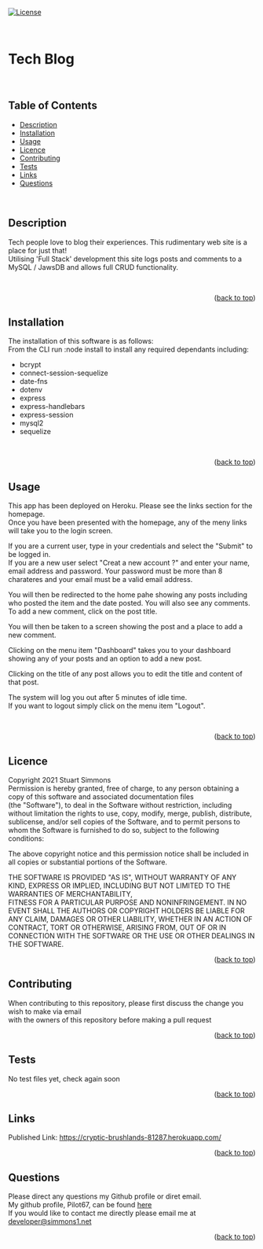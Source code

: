 <div id="top"></div>  

[![License](https://img.shields.io/badge/Licence-MIT-brightgreen?style=plastic)](#licence)  
  
<br>

# Tech Blog  
<br>

## Table of Contents
  
  * [Description](#description)
  * [Installation](#installation)
  * [Usage](#usage)
  * [Licence](#licence)
  * [Contributing](#contributing)
  * [Tests](#tests)
  * [Links](#links)
  * [Questions](#questions)
  
<br>

## Description  
Tech people love to blog their experiences. This rudimentary web site is a place for just that!  
Utilising 'Full Stack' development this site logs posts and comments to a MySQL / JawsDB and allows full CRUD functionality.  

<br>
<p align="right">(<a href="#top">back to top</a>)</p>
  
  
## Installation  
The installation of this software is as follows:  
From the CLI run :node install to install any required dependants including:
 * bcrypt  
 * connect-session-sequelize  
 * date-fns  
 * dotenv  
 * express  
 * express-handlebars  
 * express-session  
 * mysql2  
 * sequelize  

<br>
<p align="right">(<a href="#top">back to top</a>)</p>
  
## Usage
This app has been deployed on Heroku. Please see the links section for the homepage.  
Once you have been presented with the homepage, any of the meny links will take you to the login screen.  

If you are a current user, type in your credentials and select the "Submit" to be logged in.  
If you are a new user select "Creat a new account ?" and enter your name, email address and password. Your password must be more than 8 charateres and your email must be a valid email address.  
  
You will then be redirected to the home pahe showing any posts including who posted the item and the date posted. You will also see any comments.
To add a new comment, click on the post title. 
  
You will then be taken to a screen showing the post and a place to add a new comment.  
  
Clicking on the menu item "Dashboard" takes you to your dashboard showing any of your posts and an option to add a new post.  
  
Clicking on the title of any post allows you to edit the title and content of that post.  
  
The system will log you out after 5 minutes of idle time.    
If you want to logout simply click on the menu item "Logout".  
  

<br>
<p align="right">(<a href="#top">back to top</a>)</p>
  
## Licence
Copyright 2021 Stuart Simmons  
Permission is hereby granted, free of charge, to any person obtaining a copy of this software and associated documentation files  
(the "Software"), to deal in the Software without restriction, including without limitation the rights to use, copy, modify, merge, publish, distribute, sublicense, and/or sell copies of the Software, and to permit persons to whom the Software is furnished to do so, subject to the following conditions:  
    
The above copyright notice and this permission notice shall be included in all copies or substantial portions of the Software.  
    
THE SOFTWARE IS PROVIDED "AS IS", WITHOUT WARRANTY OF ANY KIND, EXPRESS OR IMPLIED, INCLUDING BUT NOT LIMITED TO THE WARRANTIES OF MERCHANTABILITY,  
FITNESS FOR A PARTICULAR PURPOSE AND NONINFRINGEMENT. IN NO EVENT SHALL THE AUTHORS OR COPYRIGHT HOLDERS BE LIABLE FOR ANY CLAIM, DAMAGES OR OTHER LIABILITY, WHETHER IN AN ACTION OF CONTRACT, TORT OR OTHERWISE, ARISING FROM, OUT OF OR IN CONNECTION WITH THE SOFTWARE OR THE USE OR OTHER DEALINGS IN THE SOFTWARE.
<p align="right">(<a href="#top">back to top</a>)</p>
  
## Contributing
When contributing to this repository, please first discuss the change you wish to make via email  
  with the owners of this repository before making a pull request<br>
<p align="right">(<a href="#top">back to top</a>)</p>
  
## Tests
No test files yet, check again soon<br>
<p align="right">(<a href="#top">back to top</a>)</p>
  
## Links
Published Link: https://cryptic-brushlands-81287.herokuapp.com/<br>
<p align="right">(<a href="#top">back to top</a>)</p>
  
## Questions
Please direct any questions my Github profile or diret email.  
My github profile, Pilot67, can be found [here](https://github.com/Pilot67)  
If you would like to contact me directly please email me at developer@simmons1.net  
<p align="right">(<a href="#top">back to top</a>)</p>  
